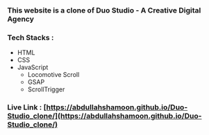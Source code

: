 ### This website is a clone of Duo Studio - A Creative Digital Agency

### Tech Stacks :
- HTML
- CSS
- JavaScript
    - Locomotive Scroll
    - GSAP
    - ScrollTrigger

### Live Link : [https://abdullahshamoon.github.io/Duo-Studio_clone/](https://abdullahshamoon.github.io/Duo-Studio_clone/)
